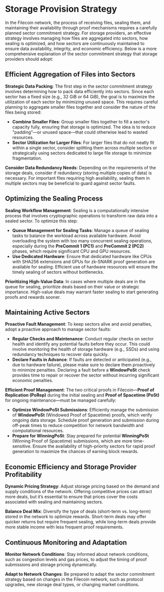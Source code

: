 # Storage Provision Strategy

In the Filecoin network, the process of receiving files, sealing them, and maintaining their availability through proof mechanisms requires a carefully planned sector commitment strategy. For storage providers, an effective strategy involves managing how files are aggregated into sectors, how sealing is optimized, and how sectors are continuously maintained to ensure data availability, integrity, and economic efficiency. Below is a more comprehensive explanation of the sector commitment strategy that storage providers should adopt:

## **Efficient Aggregation of Files into Sectors**

**Strategic Data Packing**: The first step in the sector commitment strategy involves determining how to pack data efficiently into sectors. Since each sector has a fixed size (e.g., 32 GiB or 64 GiB), the goal is to maximize the utilization of each sector by minimizing unused space. This requires careful planning to aggregate smaller files together and consider the nature of the files being stored:

* **Combine Smaller Files**: Group smaller files together to fill a sector's capacity fully, ensuring that storage is optimized. The idea is to reduce "padding"—or unused space—that could otherwise lead to wasted resources.
* **Sector Utilization for Larger Files**: For larger files that do not neatly fit within a single sector, consider splitting them across multiple sectors or strategically using sectors dedicated to large file storage to minimize fragmentation.

**Consider Data Redundancy Needs**: Depending on the requirements of the storage deals, consider if redundancy (storing multiple copies of data) is necessary. For important files requiring high availability, sealing them in multiple sectors may be beneficial to guard against sector faults.

## **Optimizing the Sealing Process**

**Sealing Workflow Management**: Sealing is a computationally intensive process that involves cryptographic operations to transform raw data into a sealed sector. To optimize this step:

* **Queue Management for Sealing Tasks**: Manage a queue of sealing tasks to balance the workload across available hardware. Avoid overloading the system with too many concurrent sealing operations, especially during the **PreCommit 1 (PC1)** and **PreCommit 2 (PC2)** phases, which require significant CPU and GPU resources.
* **Use Dedicated Hardware**: Ensure that dedicated hardware like CPUs with SHA256 extensions and GPUs for zk-SNARK proof generation are available for sealing. Efficient use of hardware resources will ensure the timely sealing of sectors without bottlenecks.

**Prioritizing High-Value Data**: In cases where multiple deals are in the queue for sealing, prioritize deals based on their value or strategic importance. High-value deals may warrant faster sealing to start generating proofs and rewards sooner.

## **Maintaining Active Sectors**

**Proactive Fault Management**: To keep sectors alive and avoid penalties, adopt a proactive approach to manage sector faults:

* **Regular Checks and Maintenance**: Conduct regular checks on sector health and identify any potential faults before they occur. This could involve monitoring the health of storage hardware (e.g., SSDs) and using redundancy techniques to recover data quickly.
* **Declare Faults in Advance**: If faults are detected or anticipated (e.g., due to hardware failure), please make sure to declare them proactively to minimize penalties. Declaring a fault before a **WindowPoSt** check provides time to repair or recover the sector without incurring significant economic penalties.

**Efficient Proof Management**: The two critical proofs in Filecoin—**Proof of Replication (PoRep)** during the initial sealing and **Proof of Spacetime (PoSt)** for ongoing maintenance—must be managed carefully:

* **Optimize WindowPoSt Submissions**: Efficiently manage the submission of **WindowPoSt** (Windowed Proof of Spacetime) proofs, which verify ongoing data storage. Schedule proof generation and submission during off-peak times to reduce competition for network bandwidth and computational resources.
* **Prepare for WinningPoSt**: Stay prepared for potential **WinningPoSt** (Winning Proof of Spacetime) submissions, which are more time-sensitive. Ensure the availability of high-priority sectors for rapid proof generation to maximize the chances of earning block rewards.

## **Economic Efficiency and Storage Provider Profitability**

**Dynamic Pricing Strategy**: Adjust storage pricing based on the demand and supply conditions of the network. Offering competitive prices can attract more deals, but it’s essential to ensure that prices cover the costs associated with sealing and maintaining sectors.

**Balance Deal Mix**: Diversify the type of deals (short-term vs. long-term) stored in the network to optimize rewards. Short-term deals may offer quicker returns but require frequent sealing, while long-term deals provide more stable income with less frequent proof requirements.

## **Continuous Monitoring and Adaptation**

**Monitor Network Conditions**: Stay informed about network conditions, such as congestion levels and gas prices, to adjust the timing of proof submissions and storage pricing dynamically.

**Adapt to Network Changes**: Be prepared to adapt the sector commitment strategy based on changes in the Filecoin network, such as protocol upgrades, new storage deal types, or changing market conditions.
